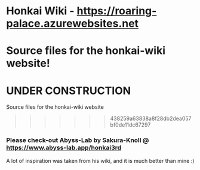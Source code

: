 # Honkai Wiki - https://roaring-palace.azurewebsites.net

Source files for the honkai-wiki website!
=======
# UNDER CONSTRUCTION

Source files for the honkai-wiki website
>>>>>>> 438259a63838a8f28db2dea057bf0de11dc67297

### Please check-out Abyss-Lab by Sakura-Knoll @ https://www.abyss-lab.app/honkai3rd
A lot of inspiration was taken from his wiki, and it is much better than mine :)
